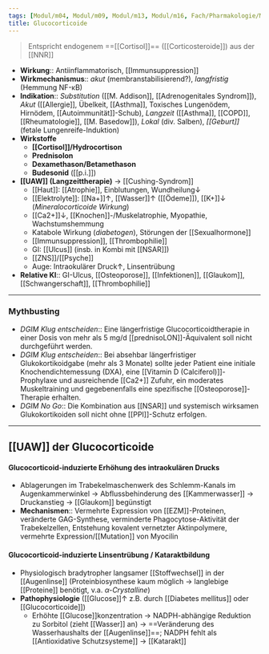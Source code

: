 ```yaml
---
tags: [Modul/m04, Modul/m09, Modul/m13, Modul/m16, Fach/Pharmakologie/Medikament, Modul/m22, Fach/Endokrinologie, Mythbusting/DGIM-Klug-entscheiden, Mythbusting/DGIM-No-Go]
title: Glucocorticoide
---
```

> Entspricht endogenem ==[[Cortisol]]== ([[Corticosteroide]]) aus der [[NNR]]
- **Wirkung**:: Antiinflammatorisch, [[Immunsuppression]]
- **Wirkmechanismus**:: *akut* (membranstabilisierend?), *langfristig* (Hemmung NF-κB)
- **Indikation**:: *Substitution* ([[M. Addison]], [[Adrenogenitales Syndrom]]), *Akut* ([[Allergie]], Übelkeit, [[Asthma]], Toxisches Lungenödem, Hirnödem, [[Autoimmunität]]-Schub), *Langzeit* ([[Asthma]], [[COPD]], [[Rheumatologie]], [[M. Basedow]]), *Lokal* (div. Salben), *[[Geburt]]* (fetale Lungenreife-Induktion)
- **Wirkstoffe**
	- **[[Cortisol]]/Hydrocortison**
	- **Prednisolon**
	- **Dexamethason/Betamethason**
	- **Budesonid** ([[p.i.]])
- **[[UAW]] (Langzeittherapie)** → [[Cushing-Syndrom]]
	- [[Haut]]: [[Atrophie]], Einblutungen, Wundheilung↓ 
	- [[Elektrolyte]]: [[Na+]]↑, [[Wasser]]↑ ([[Ödeme]]), [[K+]]↓ (*Mineralocorticoide Wirkung*)
	- [[Ca2+]]↓, [[Knochen]]-/Muskelatrophie, Myopathie, Wachstumshemmung
	- Katabole Wirkung (*diabetogen*), Störungen der [[Sexualhormone]]
	- [[Immunsuppression]], [[Thrombophilie]]
	- GI: [[Ulcus]] (insb. in Kombi mit [[NSAR]])
	- [[ZNS]]/[[Psyche]]
	- Auge: Intraokulärer Druck↑, Linsentrübung
- **Relative KI**:: GI-Ulcus, [[Osteoporose]], [[Infektionen]], [[Glaukom]], [[Schwangerschaft]], [[Thrombophilie]]
---
### Mythbusting
- *DGIM Klug entscheiden*:: Eine längerfristige Glucocorticoidtherapie in einer Dosis von mehr als 5 mg/d [[prednisoLON]]-Äquivalent soll nicht durchgeführt werden.
- *DGIM Klug entscheiden*:: Bei absehbar längerfristiger Glukokortikoidgabe (mehr als 3 Monate) sollte jeder Patient eine initiale Knochendichtemessung (DXA), eine [[Vitamin D (Calciferol)]]-Prophylaxe und ausreichende [[Ca2+]] Zufuhr, ein moderates Muskeltraining und gegebenenfalls eine spezifische [[Osteoporose]]-Therapie erhalten.
- *DGIM No Go*:: Die Kombination aus [[NSAR]] und systemisch wirksamen Glukokortikoiden soll nicht ohne [[PPI]]-Schutz erfolgen.


---


## [[UAW]] der Glucocorticoide
#### Glucocorticoid-induzierte Erhöhung des intraokulären Drucks
- Ablagerungen im Trabekelmaschenwerk des Schlemm-Kanals im Augenkammerwinkel → Abflussbehinderung des [[Kammerwasser]] → Druckanstieg → [[Glaukom]] begünstigt
- **Mechanismen**:: Vermehrte Expression von [[EZM]]-Proteinen, veränderte GAG-Synthese, verminderte Phagocytose-Aktivität der Trabekelzellen, Entstehung kovalent vernetzter Aktinpolymere, vermehrte Expression/[[Mutation]] von Myocilin

#### Glucocorticoid-induzierte Linsentrübung / Kataraktbildung
- Physiologisch bradytropher langsamer [[Stoffwechsel]] in der [[Augenlinse]] (Proteinbiosynthese kaum möglich → langlebige [[Proteine]] benötigt, v.a. *α-Crystalline*)
- **Pathophysiologie** ([[Glucose]]↑ z.B. durch [[Diabetes mellitus]] oder [[Glucocorticoide]])
	- Erhöhte [[Glucose]]konzentration → NADPH-abhängige Reduktion zu Sorbitol (zieht [[Wasser]] an) → ==Veränderung des Wasserhaushalts der [[Augenlinse]]==; NADPH fehlt als [[Antioxidative Schutzsysteme]] → [[Katarakt]]


